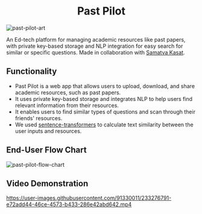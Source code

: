 <h1 align="center">Past Pilot</h1>  
  
![past-pilot-art](https://user-images.githubusercontent.com/91330011/233276618-ae4b0d09-c0ca-4e14-9d7c-0c9e317ca782.png)

An Ed-tech platform for managing academic resources like past papers, with private key-based storage and NLP integration for easy search for similar or specific questions. Made in collaboration with [Samatva Kasat](https://github.com/samkas125).
  

## Functionality  
- Past Pilot is a web app that allows users to upload, download, and share academic resources, such as past papers.
- It uses private key-based storage and integrates NLP to help users find relevant information from their resources.
- It enables users to find similar types of questions and scan through their friends' resources. 
- We used [sentence-transformers](https://www.sbert.net/) to calculate text similarity between the user inputs and resources.
  

## End-User Flow Chart
![past-pilot-flow-chart](https://user-images.githubusercontent.com/91330011/230769044-bc5888b6-ae7d-42ae-815a-8d5afe540657.png)
  

## Video Demonstration
https://user-images.githubusercontent.com/91330011/233276791-e72add44-46ce-4573-b433-286e42abd642.mp4
